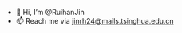 - 👋 Hi, I’m @RuihanJin
- 📫 Reach me via jinrh24@mails.tsinghua.edu.cn

<!---
RuihanJin/RuihanJin is a ✨ special ✨ repository because its `README.md` (this file) appears on your GitHub profile.
You can click the Preview link to take a look at your changes.
--->
